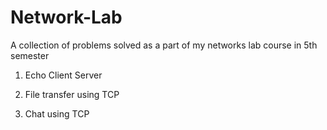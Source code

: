 # Network-Lab
A collection of problems solved as a part of my networks lab course in 5th semester


1. Echo Client Server

2. File transfer using TCP

3. Chat using TCP
